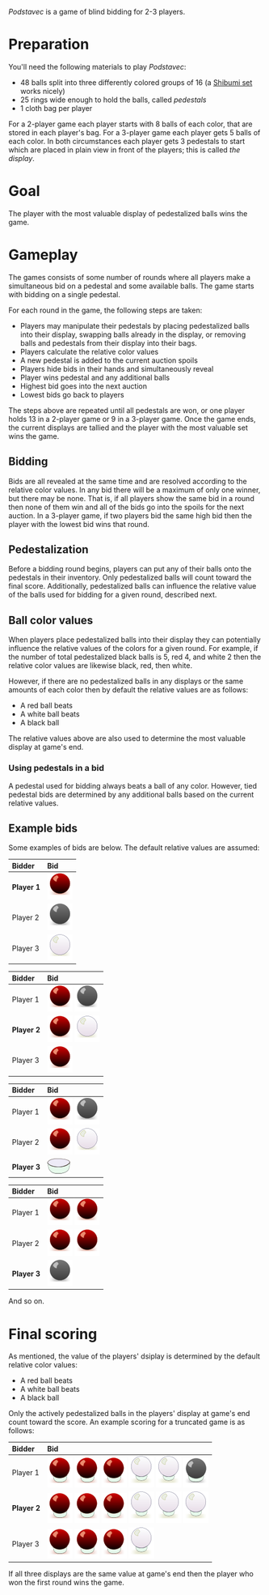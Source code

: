 *Podstavec* is a game of blind bidding for 2-3 players.

Preparation
===========

You'll need the following materials to play *Podstavec*:

 * 48 balls split into three differently colored groups of 16 (a [Shibumi set](http://boardgamegeek.com/boardgame/135270/shibumi) works nicely)
 * 25 rings wide enough to hold the balls, called *pedestals*
 * 1 cloth bag per player
 
For a 2-player game each player starts with 8 balls of each color, that are stored in each player's bag.  For a 3-player game each player gets 5 balls of each color.  In both circumstances each player gets 3 pedestals to start which are placed in plain view in front of the players; this is called *the display*.

Goal
====

The player with the most valuable display of pedestalized balls wins the game.

Gameplay
========

The games consists of some number of rounds where all players make a simultaneous bid on a pedestal and some available balls. The game starts with bidding on a single pedestal.

For each round in the game, the following steps are taken:

 * Players may manipulate their pedestals by placing pedestalized
   balls into their display, swapping balls already in the display, 
   or removing balls and pedestals from their display into their bags.
 * Players calculate the relative color values
 * A new pedestal is added to the current auction spoils
 * Players hide bids in their hands and simultaneously reveal
 * Player wins pedestal and any additional balls
 * Highest bid goes into the next auction
 * Lowest bids go back to players
 
The steps above are repeated until all pedestals are won, or one player holds 13 in a 2-player game or 9 in a 3-player game.  Once the game ends, the current displays are tallied and the player with the most valuable set wins the game.

Bidding
-------

Bids are all revealed at the same time and are resolved according to the relative color values.  In any bid there will be a maximum of only one winner, but there may be none.  That is, if all players show the same bid in a round then none of them win and all of the bids go into the spoils for the next auction.  In a 3-player game, if two players bid the same high bid then the player with the lowest bid wins that round.  

Pedestalization
---------------

Before a bidding round begins, players can put any of their balls onto the pedestals in their inventory.  Only pedestalized balls will count toward the final score.  Additionally, pedestalized balls can influence the relative value of the balls used for bidding for a given round, described next.

Ball color values
-----------------

When players place pedestalized balls into their display they can potentially influence the relative values of the colors for a given round.  For example, if the number of total pedestalized black balls is 5, red 4, and white 2 then the relative color values are likewise black, red, then white.

However, if there are no pedestalized balls in any displays or the same amounts of each color then by default the relative values are as follows:

 * A red ball beats
 * A white ball beats
 * A black ball
 
The relative values above are also used to determine the most valuable display at game's end.

### Using pedestals in a bid

A pedestal used for bidding always beats a ball of any color.  However, tied pedestal bids are determined by any additional balls based on the current relative values.

Example bids
------------

Some examples of bids are below.  The default relative values are assumed:

 Bidder                  | Bid                    
 :-----------------------|:--------------------------
 **Player 1**            | ![](https://github.com/fogus/spiel/blob/master/echtzeitspiel/podstavec/graphics/red-ball.png)
 Player 2                | ![](https://github.com/fogus/spiel/blob/master/echtzeitspiel/podstavec/graphics/black-ball.png)
 Player 3                | ![](https://github.com/fogus/spiel/blob/master/echtzeitspiel/podstavec/graphics/white-ball.png) 


 Bidder                  | Bid                    
 :-----------------------|:--------------------------
 Player 1                | ![](https://github.com/fogus/spiel/blob/master/echtzeitspiel/podstavec/graphics/red-ball.png) ![](https://github.com/fogus/spiel/blob/master/echtzeitspiel/podstavec/graphics/black-ball.png)
 **Player 2**            | ![](https://github.com/fogus/spiel/blob/master/echtzeitspiel/podstavec/graphics/red-ball.png) ![](https://github.com/fogus/spiel/blob/master/echtzeitspiel/podstavec/graphics/white-ball.png)
 Player 3                | ![](https://github.com/fogus/spiel/blob/master/echtzeitspiel/podstavec/graphics/red-ball.png) 

 Bidder                  | Bid                    
 :-----------------------|:--------------------------
 Player 1                | ![](https://github.com/fogus/spiel/blob/master/echtzeitspiel/podstavec/graphics/red-ball.png) ![](https://github.com/fogus/spiel/blob/master/echtzeitspiel/podstavec/graphics/black-ball.png)
 Player 2                | ![](https://github.com/fogus/spiel/blob/master/echtzeitspiel/podstavec/graphics/red-ball.png) ![](https://github.com/fogus/spiel/blob/master/echtzeitspiel/podstavec/graphics/white-ball.png)
 **Player 3**            | ![](https://github.com/fogus/spiel/blob/master/echtzeitspiel/podstavec/graphics/pedestal.png) 

 Bidder                  | Bid                    
 :-----------------------|:--------------------------
 Player 1                | ![](https://github.com/fogus/spiel/blob/master/echtzeitspiel/podstavec/graphics/red-ball.png) ![](https://github.com/fogus/spiel/blob/master/echtzeitspiel/podstavec/graphics/red-ball.png)
 Player 2                | ![](https://github.com/fogus/spiel/blob/master/echtzeitspiel/podstavec/graphics/red-ball.png) ![](https://github.com/fogus/spiel/blob/master/echtzeitspiel/podstavec/graphics/red-ball.png)
 **Player 3**            | ![](https://github.com/fogus/spiel/blob/master/echtzeitspiel/podstavec/graphics/black-ball.png) 

And so on.

Final scoring
=============

As mentioned, the value of the players' dsiplay is determined by the default relative color values:

 * A red ball beats
 * A white ball beats
 * A black ball

Only the actively pedestalized balls in the players' display at game's end count toward the score.  An example scoring for a truncated game is as follows:

 Bidder                  | Bid                    
 :-----------------------|:--------------------------
 Player 1                | ![](https://github.com/fogus/spiel/blob/master/echtzeitspiel/podstavec/graphics/red-ball-p.png) ![](https://github.com/fogus/spiel/blob/master/echtzeitspiel/podstavec/graphics/red-ball-p.png) ![](https://github.com/fogus/spiel/blob/master/echtzeitspiel/podstavec/graphics/red-ball-p.png) ![](https://github.com/fogus/spiel/blob/master/echtzeitspiel/podstavec/graphics/white-ball-p.png) ![](https://github.com/fogus/spiel/blob/master/echtzeitspiel/podstavec/graphics/white-ball-p.png) ![](https://github.com/fogus/spiel/blob/master/echtzeitspiel/podstavec/graphics/black-ball-p.png)
 **Player 2**            | ![](https://github.com/fogus/spiel/blob/master/echtzeitspiel/podstavec/graphics/red-ball-p.png) ![](https://github.com/fogus/spiel/blob/master/echtzeitspiel/podstavec/graphics/red-ball-p.png) ![](https://github.com/fogus/spiel/blob/master/echtzeitspiel/podstavec/graphics/red-ball-p.png) ![](https://github.com/fogus/spiel/blob/master/echtzeitspiel/podstavec/graphics/white-ball-p.png) ![](https://github.com/fogus/spiel/blob/master/echtzeitspiel/podstavec/graphics/white-ball-p.png) ![](https://github.com/fogus/spiel/blob/master/echtzeitspiel/podstavec/graphics/white-ball-p.png)
 Player 3                | ![](https://github.com/fogus/spiel/blob/master/echtzeitspiel/podstavec/graphics/red-ball-p.png) ![](https://github.com/fogus/spiel/blob/master/echtzeitspiel/podstavec/graphics/red-ball-p.png) ![](https://github.com/fogus/spiel/blob/master/echtzeitspiel/podstavec/graphics/red-ball-p.png) ![](https://github.com/fogus/spiel/blob/master/echtzeitspiel/podstavec/graphics/white-ball-p.png) 

If all three displays are the same value at game's end then the player who won the first round wins the game.


